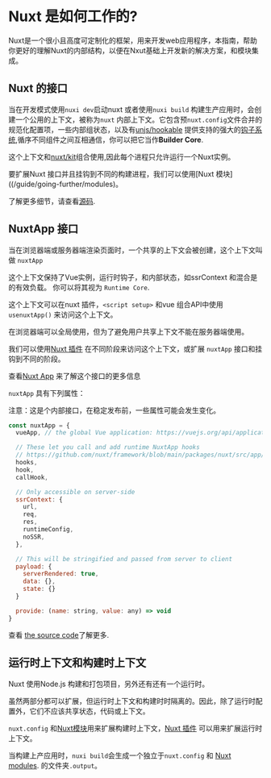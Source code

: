 # Nuxt 是如何工作的?

Nuxt是一个很小且高度可定制化的框架，用来开发web应用程序，本指南，帮助你更好的理解Nuxt的内部结构，以便在Nxut基础上开发新的解决方案，和模块集成。

## Nuxt 的接口

当在开发模式使用`nuxi dev`启动nuxt 或者使用`nuxi build` 构建生产应用时，会创建一个公用的上下文，被称为`nuxt` 内部上下文。它包含预`nuxt.config`文件合并的规范化配置项，一些内部组状态，以及有[unjs/hookable](https://github.com/unjs/hookable) 提供支持的强大的[钩子系统](/api/advanced/hooks),循序不同组件之间互相通信，你可以把它当作**Builder Core**.

这个上下文和[nuxt/kit](/api/advanced/kit)组合使用,因此每个进程只允许运行一个Nuxt实例。

要扩展Nuxt 接口并且挂钩到不同的构建进程，我们可以使用[Nuxt 模块]((/guide/going-further/modules)。

了解更多细节，请查看[源码](https://github.com/nuxt/framework/blob/main/packages/nuxt/src/core/nuxt.ts).

## NuxtApp 接口

当在浏览器端或服务器端渲染页面时，一个共享的上下文会被创建，这个上下文叫做 `nuxtApp`

这个上下文保持了Vue实例，运行时钩子，和内部状态，如ssrContext 和混合是的有效负载。
你可以将其视为 `Runtime Core`.

这个上下文可以在nuxt 插件，`<script setup>` 和vue 组合API中使用  `usenuxtApp()` 来访问这个上下文。

在浏览器端可以全局使用，但为了避免用户共享上下文不能在服务器端使用。

我们可以使用[Nuxt 插件](/guide/directory-structure/plugins) 在不同阶段来访问这个上下文，或扩展 `nuxtApp` 接口和挂钩到不同的阶段。

查看[Nuxt App](/api/composables/use-nuxt-app) 来了解这个接口的更多信息

`nuxtApp` 具有下列属性：

注意：这是个内部接口，在稳定发布前，一些属性可能会发生变化。


```js
const nuxtApp = {
  vueApp, // the global Vue application: https://vuejs.org/api/application.html#application-api

  // These let you call and add runtime NuxtApp hooks
  // https://github.com/nuxt/framework/blob/main/packages/nuxt/src/app/nuxt.ts#L18
  hooks,
  hook,
  callHook,

  // Only accessible on server-side
  ssrContext: {
    url,
    req,
    res,
    runtimeConfig,
    noSSR,
  },

  // This will be stringified and passed from server to client
  payload: {
    serverRendered: true,
    data: {},
    state: {}
  }

  provide: (name: string, value: any) => void
}
```

查看 [the source code](https://github.com/nuxt/framework/blob/main/packages/nuxt/src/app/nuxt.ts)了解更多.

## 运行时上下文和构建时上下文

Nuxt 使用Node.js 构建和打包项目，另外还有还有一个运行时。

虽然两部分都可以扩展，但运行时上下文和构建时时隔离的。因此，除了运行时配置外，它们不应该共享状态，代码或上下文。

`nuxt.config` 和[Nuxt模块](/guide/going-further/modules)用来扩展构建时上下文，[Nuxt 插件](/guide/directory-structure/plugins) 可以用来扩展运行时上下文。

当构建上产应用时，`nuxi build`会生成一个独立于`nuxt.config` 和 [Nuxt modules](/guide/going-further/modules). 的文件夹`.output`。
